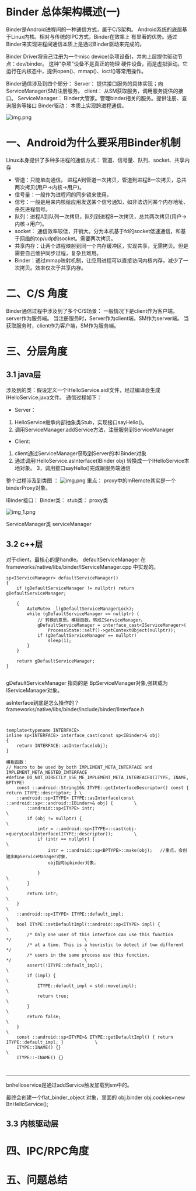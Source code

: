 # Binder 总体架构概述(一)

Binder是Android进程间的一种通信方式，属于C/S架构。 Android系统的底层基于Linux内核。相对与传统的IPC方式，Binder在效率上
有显著的优势。通过Binder来实现进程间通信本质上是通过Binder驱动来完成的。

Binder Driver将自己注册为一个misc device(杂项设备)，并向上层提供驱动节点：dev/binder。 这种"杂项"设备不是真正的物理
硬件设备，而是虚拟驱动。它运行在内核态中，提供open()、mmap()、ioctl()等常用操作。

Binder通信涉及到四个部分： Server： 提供接口服务的具体实现；向ServiceManager(SM)注册服务。 client： 从SM获取服务，调用服务提供的接口。
ServiceManager： Binder大管家。管理binder相关的服务。提供注册、查询服务等接口 Binder驱动： 本质上实现跨进程通信。

![img.png](架构图.png)

# 一、Android为什么要采用Binder机制

Linux本身提供了多种多进程的通信方式： 管道、信号量、队列、socket、共享内存

- 管道：只能单向通信。 进程A到管道一次拷贝，管道到进程B一次拷贝，总共两次拷贝(用户->内核->用户)。
- 信号量：一般作为进程间的同步锁来使用。
- 信号：一般是用来内核给应用发送某个信号通知，如非法访问某个内存地址、杀死进程信号。
- 队列：进程A到队列一次拷贝，队列到进程B一次拷贝，总共两次拷贝(用户->内核->用户)。
- socket： 通信效率较低，开销大。分为本机基于fd的socket低速通信，和基于网络的tcp/udp的socket。需要两次拷贝。
- 共享内存：让两个进程映射到同一个内存缓冲区，实现共享，无需拷贝。但是需要自己维护同步过程，复杂且难用。
- Binder：通过mmap映射机制，让应用进程可以直接访问内核内存，减少了一次拷贝。效率仅次于共享内存。

# 二、C/S 角度

Binder通信过程中涉及到了多个C/S场景： 一般情况下是client作为客户端，server作为服务端。 当注册服务时，Server作为client端，SM作为server端。
当获取服务时，client作为客户端，SM作为服务端。

# 三、分层角度

## 3.1 java层

涉及到的类：假设定义一个IHelloService.aidl文件，经过编译会生成IHelloService.java文件。 通信过程如下：

- Server：

1. HelloService继承内部抽象类Stub，实现接口sayHello()。
2. 调用ServiceManager.addService方法，注册服务到ServiceManager

- Client:

1. client通过ServiceManager获取到Server的本IBinder对象
2. 通过调用IHelloService.asInterface(IBinder obj) 转换成一个IHelloService本地对象。 3，调用接口sayHello()完成跟服务端通信

整个过程涉及到类图 ：
![img.png](img.png)
重点： proxy中的mRemote其实是一个binderProxy对象。

IBinder接口： Binder类： stub类： proxy类

![img_1.png](img_1.png)

ServiceManager类 serviceManager

## 3.2 c++层

对于client，最核心的是handle。 defaultServiceManager 在 frameworks/native/libs/binder/IServiceManager.cpp
中实现的。

```
sp<IServiceManager> defaultServiceManager()
{
    if (gDefaultServiceManager != nullptr) return gDefaultServiceManager;

    {
        AutoMutex _l(gDefaultServiceManagerLock);
        while (gDefaultServiceManager == nullptr) {
            // 转换的意思。模板函数，转成IServiceManager。
            gDefaultServiceManager = interface_cast<IServiceManager>(
                ProcessState::self()->getContextObject(nullptr));
            if (gDefaultServiceManager == nullptr)
                sleep(1);
        }
    }

    return gDefaultServiceManager;
}


```

gDefaultServiceManager 指向的是 BpServiceManager对象,强转成为IServiceManager对象。

asInterface到底是怎么操作的？ frameworks/native/libs/binder/include/binder/IInterface.h

````
 

template<typename INTERFACE>
inline sp<INTERFACE> interface_cast(const sp<IBinder>& obj)
{
    return INTERFACE::asInterface(obj);
}

模板函数：
// Macro to be used by both IMPLEMENT_META_INTERFACE and IMPLEMENT_META_NESTED_INTERFACE
#define DO_NOT_DIRECTLY_USE_ME_IMPLEMENT_META_INTERFACE0(ITYPE, INAME, BPTYPE)                     \
    const ::android::String16& ITYPE::getInterfaceDescriptor() const { return ITYPE::descriptor; } \
    ::android::sp<ITYPE> ITYPE::asInterface(const ::android::sp<::android::IBinder>& obj) {        \
        ::android::sp<ITYPE> intr;                                                                 \
        if (obj != nullptr) {                                                                      \
            intr = ::android::sp<ITYPE>::cast(obj->queryLocalInterface(ITYPE::descriptor));        \
            if (intr == nullptr) {                                                                 \
                intr = ::android::sp<BPTYPE>::make(obj);   //重点，会创建出BpServiceManager对象，
                obj指向bpbinder对象，           
                    
            }                                                                                      \
        }                                                                                          \
        return intr;                                                                               \
    }                                                                                              \
    ::android::sp<ITYPE> ITYPE::default_impl;                                                      \
    bool ITYPE::setDefaultImpl(::android::sp<ITYPE> impl) {                                        \
        /* Only one user of this interface can use this function     */                            \
        /* at a time. This is a heuristic to detect if two different */                            \
        /* users in the same process use this function.              */                            \
        assert(!ITYPE::default_impl);                                                              \
        if (impl) {                                                                                \
            ITYPE::default_impl = std::move(impl);                                                 \
            return true;                                                                           \
        }                                                                                          \
        return false;                                                                              \
    }                                                                                              \
    const ::android::sp<ITYPE>& ITYPE::getDefaultImpl() { return ITYPE::default_impl; }            \
    ITYPE::INAME() {}                                                                              \
    ITYPE::~INAME() {}



````

---------
bnhelloservice是通过addService触发加载到sm中的。

最终会创建一个flat_binder_object 对象，里面的 obj.binder obj.cookies=new BnHelloService();

## 3.3 内核驱动层

# 四、IPC/RPC角度

# 五、问题总结
